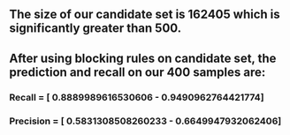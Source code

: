 ## The size of our candidate set is 162405 which is significantly greater than 500.
## After using blocking rules on candidate set, the prediction and recall on our 400 samples are:
### Recall = [ 0.8889989616530606 - 0.9490962764421774]
### Precision = [ 0.5831308508260233 - 0.6649947932062406]
